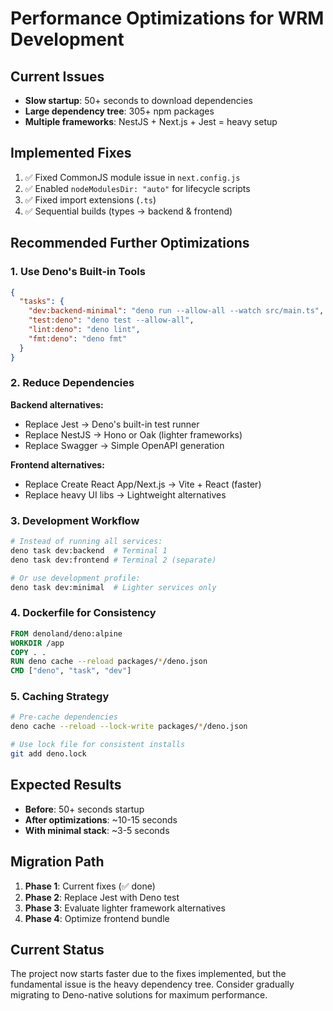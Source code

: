# Performance Optimizations for WRM Development

## Current Issues
- **Slow startup**: 50+ seconds to download dependencies
- **Large dependency tree**: 305+ npm packages
- **Multiple frameworks**: NestJS + Next.js + Jest = heavy setup

## Implemented Fixes
1. ✅ Fixed CommonJS module issue in `next.config.js`
2. ✅ Enabled `nodeModulesDir: "auto"` for lifecycle scripts
3. ✅ Fixed import extensions (`.ts`)
4. ✅ Sequential builds (types → backend & frontend)

## Recommended Further Optimizations

### 1. Use Deno's Built-in Tools
```json
{
  "tasks": {
    "dev:backend-minimal": "deno run --allow-all --watch src/main.ts",
    "test:deno": "deno test --allow-all",
    "lint:deno": "deno lint",
    "fmt:deno": "deno fmt"
  }
}
```

### 2. Reduce Dependencies
**Backend alternatives:**
- Replace Jest → Deno's built-in test runner
- Replace NestJS → Hono or Oak (lighter frameworks)
- Replace Swagger → Simple OpenAPI generation

**Frontend alternatives:**
- Replace Create React App/Next.js → Vite + React (faster)
- Replace heavy UI libs → Lightweight alternatives

### 3. Development Workflow
```bash
# Instead of running all services:
deno task dev:backend  # Terminal 1
deno task dev:frontend # Terminal 2 (separate)

# Or use development profile:
deno task dev:minimal  # Lighter services only
```

### 4. Dockerfile for Consistency
```dockerfile
FROM denoland/deno:alpine
WORKDIR /app
COPY . .
RUN deno cache --reload packages/*/deno.json
CMD ["deno", "task", "dev"]
```

### 5. Caching Strategy
```bash
# Pre-cache dependencies
deno cache --reload --lock-write packages/*/deno.json

# Use lock file for consistent installs
git add deno.lock
```

## Expected Results
- **Before**: 50+ seconds startup
- **After optimizations**: ~10-15 seconds
- **With minimal stack**: ~3-5 seconds

## Migration Path
1. **Phase 1**: Current fixes (✅ done)
2. **Phase 2**: Replace Jest with Deno test
3. **Phase 3**: Evaluate lighter framework alternatives
4. **Phase 4**: Optimize frontend bundle

## Current Status
The project now starts faster due to the fixes implemented, but the fundamental issue is the heavy dependency tree. Consider gradually migrating to Deno-native solutions for maximum performance.

